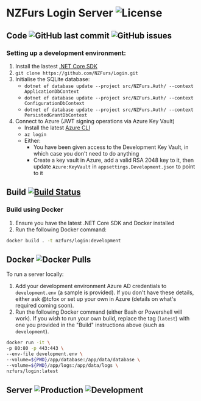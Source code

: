 # NZFurs Login Server ![License](https://img.shields.io/github/license/NZFurs/Login.svg)

## Code ![GitHub last commit](https://img.shields.io/github/last-commit/nzfurs/login.svg) ![GitHub issues](https://img.shields.io/github/issues/nzfurs/login.svg)

### Setting up a development environment:

1. Install the lastest [.NET Core SDK](https://dotnet.microsoft.com/download)
2. `git clone https://github.com/NZFurs/Login.git`
3. Initialise the SQLite database:
    * `dotnet ef database update --project src/NZFurs.Auth/ --context ApplicationDbContext`
    * `dotnet ef database update --project src/NZFurs.Auth/ --context ConfigurationDbContext`
    * `dotnet ef database update --project src/NZFurs.Auth/ --context PersistedGrantDbContext`
4. Connect to Azure (JWT signing operations via Azure Key Vault)
    * Install the latest [Azure CLI](https://docs.microsoft.com/en-us/cli/azure/install-azure-cli)
    * `az login`
    * Either:
        * You have been given access to the Development Key Vault, in which case you don't need to do anything
        * Create a key vault in Azure, add a valid RSA 2048 key to it, then update `Azure:KeyVault` in `appsettings.Development.json` to point to it

## Build [![Build Status](https://dev.azure.com/nzfurs/Login/_apis/build/status/develop)](https://dev.azure.com/nzfurs/Login/_build/latest?definitionId=2)

### Build using Docker

1. Ensure you have the latest .NET Core SDK and Docker installed
2. Run the following Docker command:

```bash
docker build . -t nzfurs/login:development
```

## Docker ![Docker Pulls](https://img.shields.io/docker/pulls/nzfurs/login.svg)

To run a server locally:

1. Add your development environment Azure AD credentials to `development.env` (a sample is provided). If you don't have these details, either ask @tcfox or set up your own in Azure (details on what's required coming soon).
2. Run the following Docker command (either Bash or Powershell will work). If you wish to run your own build, replace the tag (`latest`) with one you provided in the "Build" instructions above (such as `development`).

```bash
docker run -it \
-p 80:80 -p 443:443 \
--env-file development.env \
--volume=${PWD}/app/database:/app/data/database \
--volume=${PWD}/app/logs:/app/data/logs \
nzfurs/login:latest
```

## Server ![Production](https://img.shields.io/website-up-down-green-red/https/login.furry.nz.svg?label=Production) ![Development](https://img.shields.io/website-up-down-green-red/https/dev.login.furry.nz.svg?label=Development)